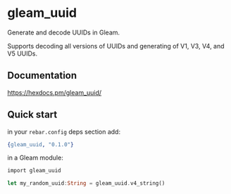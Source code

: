 # gleam_uuid

Generate and decode UUIDs in Gleam.

Supports decoding all versions of UUIDs and generating of V1, V3, V4, and V5 UUIDs.

## Documentation
https://hexdocs.pm/gleam_uuid/

## Quick start

in your `rebar.config` deps section add:
```erlang
{gleam_uuid, "0.1.0"}
```

in a Gleam module:
```rust
import gleam_uuid

let my_random_uuid:String = gleam_uuid.v4_string()
```
